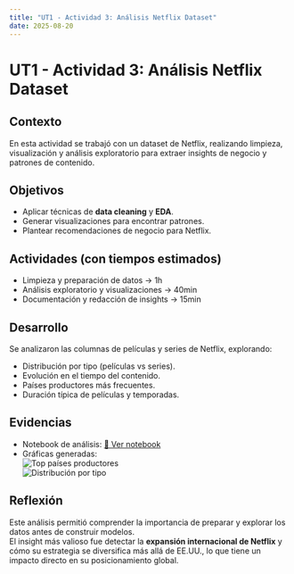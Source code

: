 ```yaml
---
title: "UT1 - Actividad 3: Análisis Netflix Dataset"
date: 2025-08-20
---
```


# UT1 - Actividad 3: Análisis Netflix Dataset

## Contexto
En esta actividad se trabajó con un dataset de Netflix, realizando limpieza, visualización y análisis exploratorio para extraer insights de negocio y patrones de contenido.

## Objetivos
- Aplicar técnicas de **data cleaning** y **EDA**.
- Generar visualizaciones para encontrar patrones.
- Plantear recomendaciones de negocio para Netflix.

## Actividades (con tiempos estimados)
- Limpieza y preparación de datos → 1h  
- Análisis exploratorio y visualizaciones → 40min  
- Documentación y redacción de insights → 15min  

## Desarrollo
Se analizaron las columnas de películas y series de Netflix, explorando:
- Distribución por tipo (películas vs series).
- Evolución en el tiempo del contenido.
- Países productores más frecuentes.
- Duración típica de películas y temporadas.

## Evidencias
- Notebook de análisis: [📓 Ver notebook](../UT1-analysis.ipynb)  
- Gráficas generadas:  
  ![Top países productores](assets/netflix_top_countries.png)  
  ![Distribución por tipo](assets/netflix_distribution.png)  

## Reflexión
Este análisis permitió comprender la importancia de preparar y explorar los datos antes de construir modelos.  
El insight más valioso fue detectar la **expansión internacional de Netflix** y cómo su estrategia se diversifica más allá de EE.UU., lo que tiene un impacto directo en su posicionamiento global.

